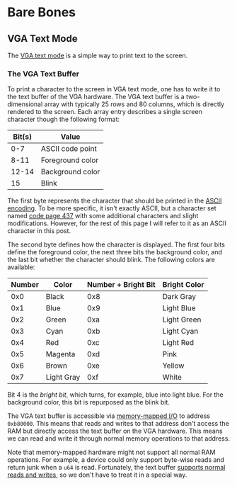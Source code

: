 # Bare Bones

## VGA Text Mode
The [VGA text mode](https://en.wikipedia.org/wiki/VGA_text_mode) is a simple way to print text to the screen.

### The VGA Text Buffer
To print a character to the screen in VGA text mode, one has to write it to the text buffer of the VGA hardware. The VGA
text buffer is a two-dimensional array with typically 25 rows and 80 columns, which is directly rendered to the screen.
Each array entry describes a single screen character though the following format:

| Bit(s) | Value            |
|--------|------------------|
| 0-7    | ASCII code point |
| 8-11   | Foreground color |
| 12-14  | Background color |
| 15     | Blink            |            

The first byte represents the character that should be printed in the 
[ASCII encoding](https://en.wikipedia.org/wiki/ASCII).
To be more specific, it isn't exactly ASCII, but a character set named 
[code page 437](https://en.wikipedia.org/wiki/Code_page_437) with some additional characters and slight modifications.
However, for the rest of this page I will refer to it as an ASCII character in this post.

The second byte defines how the character is displayed. The first four bits define the foreground color, the next three
bits the background color, and the last bit whether the character should blink.
The following colors are available:

| Number | Color      | Number + Bright Bit | Bright Color |
|--------|------------|---------------------|--------------|
| 0x0    | Black      | 0x8                 | Dark Gray    |
| 0x1    | Blue       | 0x9                 | Light Blue   |
| 0x2    | Green      | 0xa                 | Light Green  |
| 0x3    | Cyan       | 0xb                 | Light Cyan   |
| 0x4    | Red        | 0xc                 | Light Red    |
| 0x5    | Magenta    | 0xd                 | Pink         |
| 0x6    | Brown      | 0xe                 | Yellow       |
| 0x7    | Light Gray | 0xf                 | White        |

Bit 4 is the *bright bit*, which turns, for example, blue into light blue. For the background color, this bit is 
repurposed as the blink bit.

The VGA text buffer is accessible via [memory-mapped I/O](https://en.wikipedia.org/wiki/Memory-mapped_I/O) to address
`0xb80000`. This means that reads and writes to that address don't access the RAM but directly access the text buffer on
the VGA hardware. This means we can read and write it through normal memory operations to that address.

Note that memory-mapped hardware might not support all normal RAM operations. For example, a device could only support
byte-wise reads and return junk when a `u64` is read. Fortunately, the text buffer 
[supports normal reads and writes](https://web.stanford.edu/class/cs140/projects/pintos/specs/freevga/vga/vgamem.htm#manip),
so we don't have to treat it in a special way.
